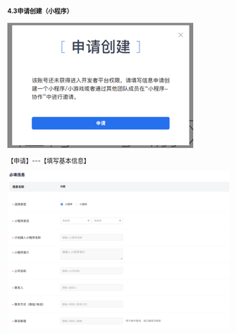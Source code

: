 #### 4.3申请创建（小程序）

![图片](./image/6feb8257-d0e5-4d27-a43d-ca0de967ecf9.047.png)

【申请】---【填写基本信息】

![图片](./image/6feb8257-d0e5-4d27-a43d-ca0de967ecf9.048.png)